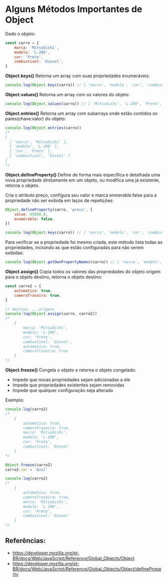 # Alguns Métodos Importantes de Object

Dado o objeto:

```JavaScript
const carro = {
    marca: 'Mitsubishi',
    modelo: 'L-200',
    cor: 'Preto',
    combustivel: 'Diesel',
}
```

**Object.keys()**
Retorna um array com suas propriedades enumeráveis:

```JavaScript
console.log(Object.keys(carro)) // [ 'marca', 'modelo', 'cor', 'combustivel' ]
```

**Object.values()**
Retorna um array com os valores do objeto:

```JavaScript
console.log(Object.values(carro)) // [ 'Mitsubishi', 'L-200', 'Preto', 'Diesel' ]
```

**Object.entries()**
Retorna um array com subarrays onde estão contidos os pares(chave:valor) do objeto:

```JavaScript
console.log(Object.entries(carro))
/*
[
  [ 'marca', 'Mitsubishi' ],
  [ 'modelo', 'L-200' ],
  [ 'cor', 'Preto' ],
  [ 'combustivel', 'Diesel' ]
]
*/
```

**Object.defineProperty()**
Define de forma mais específica e detalhada uma nova propriedade diretamente em um objeto, ou modifica uma já existente, retorna o objeto.

Cria o atributo preço, configura seu valor e marca enmerable:false para a propriedade não ser exibida em laços de repetições:

```JavaScript
Object.defineProperty(carro, 'preco', {
    value: 85000.0,
    enumerable: false,
})

console.log(Object.keys(carro)) // [ 'marca', 'modelo', 'cor', 'combustivel' ]
```

Para verificar se a propriedade foi mesmo criada, este método lista todas as propriedades, incluindo as que estão configuradas para não serem exibidas:

```JavaScript
console.log(Object.getOwnPropertyNames(carro)) // [ 'marca', 'modelo', 'cor', 'combustivel', 'preco' ]
```

**Object.assign()**
Copia todos os valores das propriedades do objeto origem para o objeto destino, retorna o objeto destino:

```JavaScript
const carro2 = {
    automatico: true,
    cameraTraseira: true,
}

// destino, ...origens
console.log(Object.assign(carro, carro2))
/*
    {
        marca: 'Mitsubishi',
        modelo: 'L-200',
        cor: 'Preto',
        combustivel: 'Diesel',
        automatico: true,
        cameraTraseira: true
    }
*/
```

**Object.freeze()**
Congela o objeto e retorna o objeto congelado.

-   Impede que novas propriedades sejam adicionadas a ele
-   Impede que propriedades existentes sejam removidas
-   Impede que qualquer configuração seja alterada

Exemplo:

```JavaScript
console.log(carro2)
/*
    {
        automatico: true,
        cameraTraseira: true,
        marca: 'Mitsubishi',
        modelo: 'L-200',
        cor: 'Preto',
        combustivel: 'Diesel'
    }
*/

Object.freeze(carro2)
carro2.cor = 'Azul'

console.log(carro2)
/*
    {
        automatico: true,
        cameraTraseira: true,
        marca: 'Mitsubishi',
        modelo: 'L-200',
        cor: 'Preto',
        combustivel: 'Diesel'
    } 
*/
```

## Referências:

-   https://developer.mozilla.org/pt-BR/docs/Web/JavaScript/Reference/Global_Objects/Object
-   https://developer.mozilla.org/pt-BR/docs/Web/JavaScript/Reference/Global_Objects/Object/defineProperty
